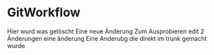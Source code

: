 # GitWorkflow
Hier wurd was gelöscht
Eine neue Änderung
Zum Ausprobieren 
edit 2 Änderungen 
eine änderung
Eine Anderubg die direkt im trunk gemacht wurde 
